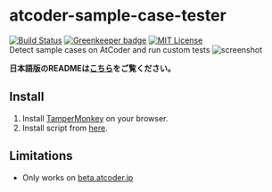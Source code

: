 # atcoder-sample-case-tester

[![Build Status](https://travis-ci.org/prince0203/atcoder-sample-case-tester.svg?branch=master)](https://travis-ci.org/prince0203/atcoder-sample-case-tester)
[![Greenkeeper badge](https://badges.greenkeeper.io/prince0203/atcoder-sample-case-tester.svg)](https://greenkeeper.io/)
[![MIT License](https://img.shields.io/badge/license-MIT-brightgreen.svg?style=flat)](LICENSE)  
Detect sample cases on AtCoder and run custom tests
![screenshot](https://github.com/prince0203/atcoder-sample-case-tester/raw/master/img/screenshot.gif)

**日本語版のREADMEは[こちら](https://qiita.com/prince_0203/items/b9cd2986dd31d76899d0)をご覧ください。**

## Install

1. Install [TamperMonkey](https://tampermonkey.net/) on your browser.
2. Install script from [here](https://greasyfork.org/ja/scripts/368836-atcoder-sample-case-tester).

## Limitations

- Only works on [beta.atcoder.jp](https://beta.atcoder.jp/)
